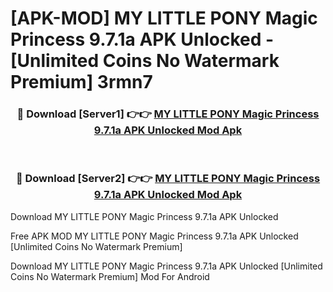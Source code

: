 # [APK-MOD] MY LITTLE PONY  Magic Princess 9.7.1a APK Unlocked - [Unlimited Coins No Watermark Premium] 3rmn7



<div align="center">
<h3>🔴 Download [Server1] 👉👉 <a href="https://momento.my/?title=MY_LITTLE_PONY__Magic_Princess_9.7.1a_APK_Unlocked">MY LITTLE PONY  Magic Princess 9.7.1a APK Unlocked Mod Apk</a></h3><br>

<h3>🔴 Download [Server2] 👉👉 <a href="https://momento.my/?title=MY_LITTLE_PONY__Magic_Princess_9.7.1a_APK_Unlocked">MY LITTLE PONY  Magic Princess 9.7.1a APK Unlocked Mod Apk</a></h3>
</div>



Download MY LITTLE PONY  Magic Princess 9.7.1a APK Unlocked 

Free APK MOD MY LITTLE PONY  Magic Princess 9.7.1a APK Unlocked [Unlimited Coins No Watermark Premium]

Download MY LITTLE PONY  Magic Princess 9.7.1a APK Unlocked [Unlimited Coins No Watermark Premium] Mod For Android
